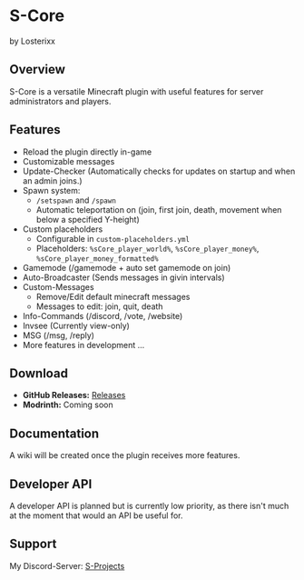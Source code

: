 # S-Core
by Losterixx


## Overview
S-Core is a versatile Minecraft plugin with useful features for server administrators and players.

## Features
- Reload the plugin directly in-game
- Customizable messages
- Update-Checker (Automatically checks for updates on startup and when an admin joins.)
- Spawn system:
  - `/setspawn` and `/spawn`
  - Automatic teleportation on (join, first join, death, movement when below a specified Y-height)
- Custom placeholders
  - Configurable in `custom-placeholders.yml`
  - Placeholders: `%sCore_player_world%`, `%sCore_player_money%`, `%sCore_player_money_formatted%`
- Gamemode (/gamemode + auto set gamemode on join)
- Auto-Broadcaster (Sends messages in givin intervals)
- Custom-Messages
  - Remove/Edit default minecraft messages
  - Messages to edit: join, quit, death
- Info-Commands (/discord, /vote, /website)
- Invsee (Currently view-only)
- MSG (/msg, /reply)
- More features in development ...

## Download
- **GitHub Releases:** [Releases](https://github.com/Losterixx/S-Core/releases)
- **Modrinth:** Coming soon

## Documentation
A wiki will be created once the plugin receives more features.

## Developer API
A developer API is planned but is currently low priority, as there isn't much at the moment that would an API be useful for.

## Support
My Discord-Server: [S-Projects](https://discord.gg/gnGsUAwp76)
